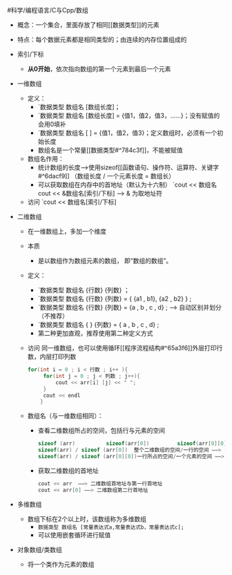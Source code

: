 #科学/编程语言/C与Cpp/数组
- 概念：一个集合，里面存放了相同[[数据类型]]的元素
- 特点：每个数据元素都是相同类型的；由连续的内存位置组成的

- 索引/下标
	- **从0开始**，依次指向数组的第一个元素到最后一个元素

- 一维数组
	-  定义：
		- `数据类型 数组名 [数组长度]；
		- `数据类型 数组名 [数组长度] = {值1，值2，值3，……}；没有赋值的会用0填补
		- `数据类型 数组名 [ ] = {值1，值2，值3}；定义数组时，必须有一个初始长度
		- 数组名是一个常量[[数据类型#^784c3f]]，不能被赋值
	- 数组名作用：
		- 统计数组的长度——>使用sizeof[[函数语句、操作符、运算符、关键字#^6dacf9]]
		 （数组长度 / 一个元素长度 = 数组长） 
		- 可以获取数组在内存中的首地址（默认为十六制）
		   `cout << 数组名          cout << &数组名[索引/下标] ——> & 为取地址符
	- 访问
	   `cout << 数组名[索引/下标]   

- 二维数组
	- 在一维数组上，多加一个维度
	- 本质
		- 是以数组作为数组元素的数组， 即“数组的数组”。
	-  定义：
		- `数据类型 数组名 {行数} {列数} ；
		- `数据类型 数组名 {行数} {列数} = { {a1 , b1}, {a2 , b2} } ;
		- `数据类型 数组名 {行数} {列数} = {a , b , c , d} ; ——> 自动区别并划分（不推荐）
		- `数据类型 数组名 {  } {列数} = { a , b , c , d} ;
		- 第二种更加直观，推荐使用第二种定义方式

	 - 访问
		 同一维数组，也可以使用循环[[程序流程结构#^65a3f6]]外层打印行数，内层打印列数
	
		```C++
		for(int i = 0 ; i < 行数 ; i++ ){
			 for(int j = 0 ; j < 列数 ; j++){
				 cout << arr[i] [j] << " ";
			 }
			 cout << endl
			}
		```
	 - 数组名（与一维数组相同）：
		  - 查看二维数组所占的空间，包括行与元素的空间
			```C++
			sizeof (arr)          sizeof(arr[0])         sizeof(arr[0][0]）
			sizeof(arr) / sizeof (arr[0])  整个二维数组的空间/一行的空间 ——> 有多少行
			sizeof(arr) / sizeof (arr[0][0])一行所占的空间/一个元素的空间 ——> 有多少列
			```
		  - 获取二维数组的首地址
			 ```C++
			 cout << arr  ——> 二维数组首地址与第一行首地址
			 cout << arr[0] ——> 二维数组第二行首地址
			```

- 多维数组
	- 数组下标在2个以上时，该数组称为多维数组
		- `数据类型 数组名 [常量表达式a,常量表达式b，常量表达式c];`
		- 可以使用嵌套循环进行赋值

- 对象数组/类数组
	- 将一个类作为元素的数组


 
  
 
    
 

 